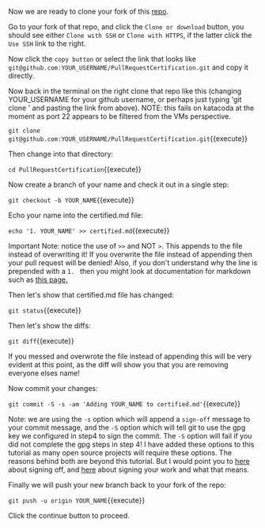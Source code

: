 Now we are ready to clone your fork of this
[repo](https://github.com/GitCertifiedCollaborator/PullRequestCertification).

Go to your fork of that repo, and click the `Clone or download` button,
you should see either `Clone with SSH` or `Clone with HTTPS`, if the
latter click the `Use SSH` link to the right.

Now click the `copy button` or select the link that looks like
`git@github.com:YOUR_USERNAME/PullRequestCertification.git`
and copy it directly.

Now back in the terminal on the right clone that repo like this
(changing YOUR_USERNAME for your github username, or perhaps just typing
'git clone ' and pasting the link from above).  NOTE: this fails on
katacoda at the moment as port 22 appears to be filtered from the VMs
perspective.

`git clone git@github.com:YOUR_USERNAME/PullRequestCertification.git`{{execute}}

Then change into that directory:

`cd PullRequestCertification`{{execute}}

Now create a branch of your name and check it out in a single step:

`git checkout -b YOUR_NAME`{{execute}}

Echo your name into the certified.md file:

`echo '1. YOUR_NAME' >> certified.md`{{execute}}

Important Note: notice the use of `>>` and NOT `>`.  This appends to the
file instead of overwriting it! If you overwrite the file instead of
appending then your pull request will be denied!  Also, if you don't
understand why the line is prepended with a `1. ` then you might look at
documentation for markdown such as
[this page.](https://commonmark.org/help/)

Then let's show that certified.md file has changed:

`git status`{{execute}}

Then let's show the diffs:

`git diff`{{execute}}

If you messed and overwrote the file instead of appending this will be
very evident at this point, as the diff will show you that you are removing everyone
elses name!

Now commit your changes:

`git commit -S -s -am 'Adding YOUR_NAME to certified.md'`{{execute}}

  Note: we are using the `-s` option which will append a `sign-off` message to your commit message, and the `-S` option which will tell git to use the gpg key we configured in step4 to sign the commit.  The `-S` option will fail if you did not complete the gpg steps in step 4!  I have added these options to this tutorial as many open source projects will require these options.  The reasons behind both are beyond this tutorial.  But I would point you to [here](https://stackoverflow.com/questions/1962094/what-is-the-sign-off-feature-in-git-for) about signing off, and [here](https://git-scm.com/book/en/v2/Git-Tools-Signing-Your-Work) about signing your work and what that means.

Finally we will push your new branch back to your fork of the repo:

`git push -u origin YOUR_NAME`{{execute}}

Click the continue button to proceed.
